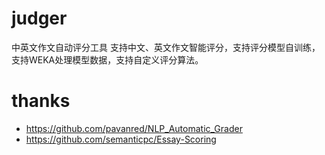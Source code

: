 # judger
中英文作文自动评分工具
支持中文、英文作文智能评分，支持评分模型自训练，支持WEKA处理模型数据，支持自定义评分算法。
# thanks 

* https://github.com/pavanred/NLP_Automatic_Grader
* https://github.com/semanticpc/Essay-Scoring

